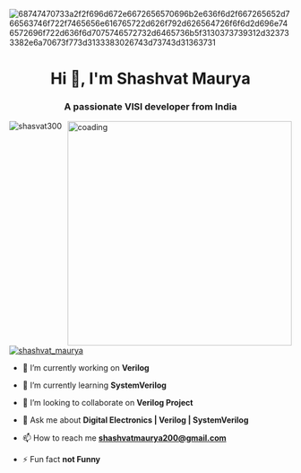 ![68747470733a2f2f696d672e6672656570696b2e636f6d2f667265652d766563746f722f7465656e616765722d626f792d626564726f6f6d2d696e746572696f722d636f6d7075746572732d6465736b5f3130373739312d323733382e6a70673f773d3133383026743d73743d31363731](https://github.com/Shashvat300/SystemVerilog/assets/103407023/fdbba980-6831-46ad-8658-3c21ff51dd7b)


<h1 align="center">Hi 👋, I'm Shashvat Maurya</h1>
<h3 align="center">A passionate VlSI developer from India</h3>
<img align="right" alt="coading" width="400" src="https://www.lambdatest.com/resources/images/news24.gif">


<p align="left"> <img src="https://komarev.com/ghpvc/?username=shasvat300&label=Profile%20views&color=0e75b6&style=flat" alt="shasvat300" /> </p>

<p align="left"> <a href="https://twitter.com/shashvat_maurya" target="blank"><img src="https://img.shields.io/twitter/follow/shashvat_maurya?logo=twitter&style=for-the-badge" alt="shashvat_maurya" /></a> </p>

- 🔭 I’m currently working on **Verilog**

- 🌱 I’m currently learning **SystemVerilog**

- 👯 I’m looking to collaborate on **Verilog Project**

- 💬 Ask me about **Digital Electronics | Verilog | SystemVerilog**

- 📫 How to reach me **shashvatmaurya200@gmail.com**

- ⚡ Fun fact **not Funny**

